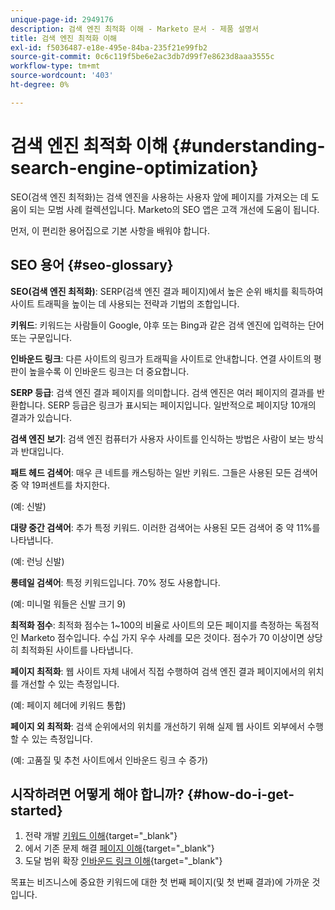 ```yaml
---
unique-page-id: 2949176
description: 검색 엔진 최적화 이해 - Marketo 문서 - 제품 설명서
title: 검색 엔진 최적화 이해
exl-id: f5036487-e18e-495e-84ba-235f21e99fb2
source-git-commit: 0c6c119f5be6e2ac3db7d99f7e8623d8aaa3555c
workflow-type: tm+mt
source-wordcount: '403'
ht-degree: 0%

---
```


# 검색 엔진 최적화 이해 {#understanding-search-engine-optimization}

SEO(검색 엔진 최적화)는 검색 엔진을 사용하는 사용자 앞에 페이지를 가져오는 데 도움이 되는 모범 사례 컬렉션입니다. Marketo의 SEO 앱은 고객 개선에 도움이 됩니다.

먼저, 이 편리한 용어집으로 기본 사항을 배워야 합니다.

## SEO 용어 {#seo-glossary}

**SEO(검색 엔진 최적화)**: SERP(검색 엔진 결과 페이지)에서 높은 순위 배치를 획득하여 사이트 트래픽을 높이는 데 사용되는 전략과 기법의 조합입니다.

**키워드**: 키워드는 사람들이 Google, 야후 또는 Bing과 같은 검색 엔진에 입력하는 단어 또는 구문입니다.

**인바운드 링크**: 다른 사이트의 링크가 트래픽을 사이트로 안내합니다. 연결 사이트의 평판이 높을수록 이 인바운드 링크는 더 중요합니다.

**SERP 등급**: 검색 엔진 결과 페이지를 의미합니다. 검색 엔진은 여러 페이지의 결과를 반환합니다. SERP 등급은 링크가 표시되는 페이지입니다. 일반적으로 페이지당 10개의 결과가 있습니다.

**검색 엔진 보기**: 검색 엔진 컴퓨터가 사용자 사이트를 인식하는 방법은 사람이 보는 방식과 반대입니다.

**패트 헤드 검색어**: 매우 큰 네트를 캐스팅하는 일반 키워드. 그들은 사용된 모든 검색어 중 약 19퍼센트를 차지한다.

(예: 신발)

**대량 중간 검색어**: 추가 특정 키워드. 이러한 검색어는 사용된 모든 검색어 중 약 11%를 나타냅니다.

(예: 런닝 신발)

**롱테일 검색어**: 특정 키워드입니다. 70% 정도 사용합니다.

(예: 미니멀 워들은 신발 크기 9)

**최적화 점수**: 최적화 점수는 1~100의 비율로 사이트의 모든 페이지를 측정하는 독점적인 Marketo 점수입니다. 수십 가지 우수 사례를 모은 것이다. 점수가 70 이상이면 상당히 최적화된 사이트를 나타냅니다.

**페이지 최적화**: 웹 사이트 자체 내에서 직접 수행하여 검색 엔진 결과 페이지에서의 위치를 개선할 수 있는 측정입니다.

(예: 페이지 헤더에 키워드 통합)

**페이지 외 최적화**: 검색 순위에서의 위치를 개선하기 위해 실제 웹 사이트 외부에서 수행할 수 있는 측정입니다.

(예: 고품질 및 추천 사이트에서 인바운드 링크 수 증가)

## 시작하려면 어떻게 해야 합니까? {#how-do-i-get-started}

1. 전략 개발 [키워드 이해](/help/marketo/product-docs/additional-apps/seo/keywords/seo-understanding-keywords.md){target=&quot;_blank&quot;}
1. 에서 기존 문제 해결 [페이지 이해](/help/marketo/product-docs/additional-apps/seo/pages/seo-understanding-pages.md){target=&quot;_blank&quot;}
1. 도달 범위 확장 [인바운드 링크 이해](/help/marketo/product-docs/additional-apps/seo/inbound-links/seo-understanding-inbound-links.md){target=&quot;_blank&quot;}

목표는 비즈니스에 중요한 키워드에 대한 첫 번째 페이지(및 첫 번째 결과)에 가까운 것입니다.
